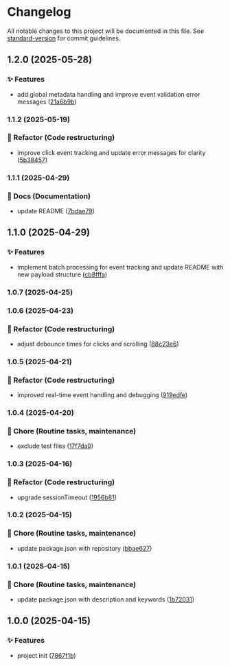 # Changelog

All notable changes to this project will be documented in this file. See [standard-version](https://github.com/conventional-changelog/standard-version) for commit guidelines.

## 1.2.0 (2025-05-28)


### ✨ Features

* add global metadata handling and improve event validation error messages ([21a6b9b](https://github.com/nacorga/datataki/commit/21a6b9bc0427f19fe4c49e560e802e3bf2685f50))

### 1.1.2 (2025-05-19)


### 🔨 Refactor (Code restructuring)

* improve click event tracking and update error messages for clarity ([5b38457](https://github.com/nacorga/datataki/commit/5b384576bd12ee2f8bb223236f9f9d8be74724bf))

### 1.1.1 (2025-04-29)


### 📄 Docs (Documentation)

* update README ([7bdae79](https://github.com/nacorga/datataki/commit/7bdae793d6d473bd4761708ec332c974c666e3eb))

## 1.1.0 (2025-04-29)


### ✨ Features

* implement batch processing for event tracking and update README with new payload structure ([cb8fffa](https://github.com/nacorga/datataki/commit/cb8fffa69569b18c52f3f2de56465a36b5947bfb))

### 1.0.7 (2025-04-25)

### 1.0.6 (2025-04-23)


### 🔨 Refactor (Code restructuring)

* adjust debounce times for clicks and scrolling ([88c23e6](https://github.com/nacorga/datataki/commit/88c23e6120a9ffedc439f6d125e6ab8871d7b355))

### 1.0.5 (2025-04-21)


### 🔨 Refactor (Code restructuring)

* improved real-time event handling and debugging ([919edfe](https://github.com/nacorga/datataki/commit/919edfe1bd34031504307cca467f6ab532f50673))

### 1.0.4 (2025-04-20)


### 🧹 Chore (Routine tasks, maintenance)

* exclude test files ([17f7da9](https://github.com/nacorga/datataki/commit/17f7da9d4ad1d5c174df0bcc655944014545b16d))

### 1.0.3 (2025-04-16)


### 🔨 Refactor (Code restructuring)

* upgrade sessionTimeout ([1956b81](https://github.com/nacorga/datataki/commit/1956b811654c14b25cc947e99babe372e4e64850))

### 1.0.2 (2025-04-15)


### 🧹 Chore (Routine tasks, maintenance)

* update package.json with repository ([bbae627](https://github.com/nacorga/datataki/commit/bbae627b639ba9048b93f98cb533a7850cfd2529))

### 1.0.1 (2025-04-15)


### 🧹 Chore (Routine tasks, maintenance)

* update package.json with description and keywords ([1b72031](https://github.com/nacorga/datataki/commit/1b72031467a5435fd5a010d2fa2e7d1fa8e90381))

## 1.0.0 (2025-04-15)


### ✨ Features

* project init ([7867f1b](https://github.com/nacorga/datataki/commit/7867f1bde5087f2a7fdb6a8dfb3bfa034f26fdab))
